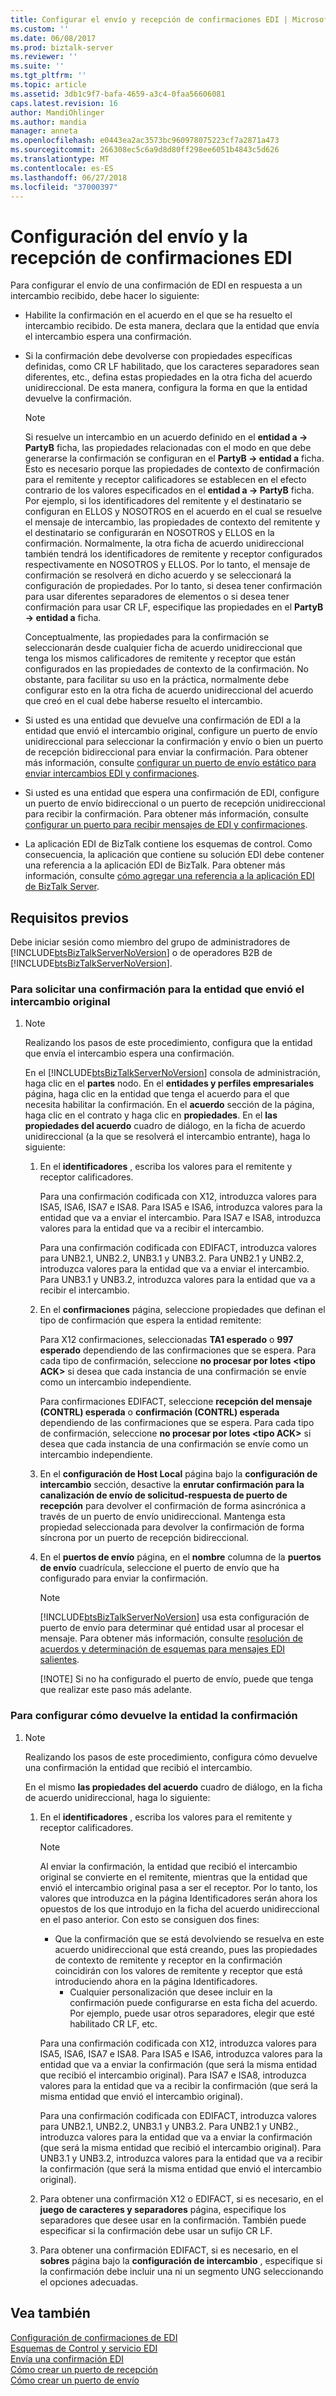 ```yaml
---
title: Configurar el envío y recepción de confirmaciones EDI | Microsoft Docs
ms.custom: ''
ms.date: 06/08/2017
ms.prod: biztalk-server
ms.reviewer: ''
ms.suite: ''
ms.tgt_pltfrm: ''
ms.topic: article
ms.assetid: 3db1c9f7-bafa-4659-a3c4-0faa56606081
caps.latest.revision: 16
author: MandiOhlinger
ms.author: mandia
manager: anneta
ms.openlocfilehash: e0443ea2ac3573bc960978075223cf7a2871a473
ms.sourcegitcommit: 266308ec5c6a9d8d80ff298ee6051b4843c5d626
ms.translationtype: MT
ms.contentlocale: es-ES
ms.lasthandoff: 06/27/2018
ms.locfileid: "37000397"
---
```

# <a name="configuring-the-sending-and-receiving-of-edi-acknowledgments"></a>Configuración del envío y la recepción de confirmaciones EDI
Para configurar el envío de una confirmación de EDI en respuesta a un intercambio recibido, debe hacer lo siguiente:  
  
-   Habilite la confirmación en el acuerdo en el que se ha resuelto el intercambio recibido. De esta manera, declara que la entidad que envía el intercambio espera una confirmación.  
  
-   Si la confirmación debe devolverse con propiedades específicas definidas, como CR LF habilitado, que los caracteres separadores sean diferentes, etc., defina estas propiedades en la otra ficha del acuerdo unidireccional. De esta manera, configura la forma en que la entidad devuelve la confirmación.  
  
    > [!NOTE]
    >  Si resuelve un intercambio en un acuerdo definido en el **entidad a -> PartyB** ficha, las propiedades relacionadas con el modo en que debe generarse la confirmación se configuran en el **PartyB -> entidad a** ficha. Esto es necesario porque las propiedades de contexto de confirmación para el remitente y receptor calificadores se establecen en el efecto contrario de los valores especificados en el **entidad a -> PartyB** ficha. Por ejemplo, si los identificadores del remitente y el destinatario se configuran en ELLOS y NOSOTROS en el acuerdo en el cual se resuelve el mensaje de intercambio, las propiedades de contexto del remitente y el destinatario se configurarán en NOSOTROS y ELLOS en la confirmación. Normalmente, la otra ficha de acuerdo unidireccional también tendrá los identificadores de remitente y receptor configurados respectivamente en NOSOTROS y ELLOS. Por lo tanto, el mensaje de confirmación se resolverá en dicho acuerdo y se seleccionará la configuración de propiedades. Por lo tanto, si desea tener confirmación para usar diferentes separadores de elementos o si desea tener confirmación para usar CR LF, especifique las propiedades en el **PartyB -> entidad a** ficha.  
  
     Conceptualmente, las propiedades para la confirmación se seleccionarán desde cualquier ficha de acuerdo unidireccional que tenga los mismos calificadores de remitente y receptor que están configurados en las propiedades de contexto de la confirmación. No obstante, para facilitar su uso en la práctica, normalmente debe configurar esto en la otra ficha de acuerdo unidireccional del acuerdo que creó en el cual debe haberse resuelto el intercambio.  
  
-   Si usted es una entidad que devuelve una confirmación de EDI a la entidad que envió el intercambio original, configure un puerto de envío unidireccional para seleccionar la confirmación y envío o bien un puerto de recepción bidireccional para enviar la confirmación. Para obtener más información, consulte [configurar un puerto de envío estático para enviar intercambios EDI y confirmaciones](../core/configuring-a-static-send-port-to-send-edi-interchanges-and-acknowledgments.md).  
  
-   Si usted es una entidad que espera una confirmación de EDI, configure un puerto de envío bidireccional o un puerto de recepción unidireccional para recibir la confirmación. Para obtener más información, consulte [configurar un puerto para recibir mensajes de EDI y confirmaciones](../core/configuring-a-port-to-receive-edi-messages-and-acknowledgments.md).  
  
-   La aplicación EDI de BizTalk contiene los esquemas de control. Como consecuencia, la aplicación que contiene su solución EDI debe contener una referencia a la aplicación EDI de BizTalk. Para obtener más información, consulte [cómo agregar una referencia a la aplicación EDI de BizTalk Server](http://msdn.microsoft.com/library/7af066fb-372f-4709-b566-c8d6b4a9d782).  
  
## <a name="prerequisites"></a>Requisitos previos  
 Debe iniciar sesión como miembro del grupo de administradores de [!INCLUDE[btsBizTalkServerNoVersion](../includes/btsbiztalkservernoversion-md.md)] o de operadores B2B de [!INCLUDE[btsBizTalkServerNoVersion](../includes/btsbiztalkservernoversion-md.md)].  
  
### <a name="to-request-an-acknowledgment-for-the-party-that-sent-the-original-interchange"></a>Para solicitar una confirmación para la entidad que envió el intercambio original  
  
1. > [!NOTE]
   >  Realizando los pasos de este procedimiento, configura que la entidad que envía el intercambio espera una confirmación.  
  
    En el [!INCLUDE[btsBizTalkServerNoVersion](../includes/btsbiztalkservernoversion-md.md)] consola de administración, haga clic en el **partes** nodo. En el **entidades y perfiles empresariales** página, haga clic en la entidad que tenga el acuerdo para el que necesita habilitar la confirmación. En el **acuerdo** sección de la página, haga clic en el contrato y haga clic en **propiedades**. En el **las propiedades del acuerdo** cuadro de diálogo, en la ficha de acuerdo unidireccional (a la que se resolverá el intercambio entrante), haga lo siguiente:  
  
   1. En el **identificadores** , escriba los valores para el remitente y receptor calificadores.  
  
       Para una confirmación codificada con X12, introduzca valores para ISA5, ISA6, ISA7 e ISA8. Para ISA5 e ISA6, introduzca valores para la entidad que va a enviar el intercambio. Para ISA7 e ISA8, introduzca valores para la entidad que va a recibir el intercambio.  
  
       Para una confirmación codificada con EDIFACT, introduzca valores para UNB2.1, UNB2.2, UNB3.1 y UNB3.2. Para UNB2.1 y UNB2.2, introduzca valores para la entidad que va a enviar el intercambio. Para UNB3.1 y UNB3.2, introduzca valores para la entidad que va a recibir el intercambio.  
  
   2. En el **confirmaciones** página, seleccione propiedades que definan el tipo de confirmación que espera la entidad remitente:  
  
       Para X12 confirmaciones, seleccionadas **TA1 esperado** o **997 esperado** dependiendo de las confirmaciones que se espera. Para cada tipo de confirmación, seleccione **no procesar por lotes \<tipo ACK\>**  si desea que cada instancia de una confirmación se envíe como un intercambio independiente.  
  
       Para confirmaciones EDIFACT, seleccione **recepción del mensaje (CONTRL) esperada** o **confirmación (CONTRL) esperada** dependiendo de las confirmaciones que se espera. Para cada tipo de confirmación, seleccione **no procesar por lotes \<tipo ACK\>**  si desea que cada instancia de una confirmación se envíe como un intercambio independiente.  
  
   3. En el **configuración de Host Local** página bajo la **configuración de intercambio** sección, desactive la **enrutar confirmación para la canalización de envío de solicitud-respuesta de puerto de recepción** para devolver el confirmación de forma asincrónica a través de un puerto de envío unidireccional. Mantenga esta propiedad seleccionada para devolver la confirmación de forma síncrona por un puerto de recepción bidireccional.  
  
   4. En el **puertos de envío** página, en el **nombre** columna de la **puertos de envío** cuadrícula, seleccione el puerto de envío que ha configurado para enviar la confirmación.  
  
      > [!NOTE]
      >  [!INCLUDE[btsBizTalkServerNoVersion](../includes/btsbiztalkservernoversion-md.md)] usa esta configuración de puerto de envío para determinar qué entidad usar al procesar el mensaje. Para obtener más información, consulte [resolución de acuerdos y determinación de esquemas para mensajes EDI salientes](../core/agreement-resolution-and-schema-determination-for-outgoing-edi-messages.md).  
      > 
      > [!NOTE]
      >  Si no ha configurado el puerto de envío, puede que tenga que realizar este paso más adelante.  
  
### <a name="to-configure-how-the-party-sends-the-acknowledgement-back"></a>Para configurar cómo devuelve la entidad la confirmación  
  
1. > [!NOTE]
   >  Realizando los pasos de este procedimiento, configura cómo devuelve una confirmación la entidad que recibió el intercambio.  
  
    En el mismo **las propiedades del acuerdo** cuadro de diálogo, en la ficha de acuerdo unidireccional, haga lo siguiente:  
  
   1. En el **identificadores** , escriba los valores para el remitente y receptor calificadores.  
  
      > [!NOTE]
      >  Al enviar la confirmación, la entidad que recibió el intercambio original se convierte en el remitente, mientras que la entidad que envió el intercambio original pasa a ser el receptor. Por lo tanto, los valores que introduzca en la página Identificadores serán ahora los opuestos de los que introdujo en la ficha del acuerdo unidireccional en el paso anterior. Con esto se consiguen dos fines:  
      > 
      > - Que la confirmación que se está devolviendo se resuelva en este acuerdo unidireccional que está creando, pues las propiedades de contexto de remitente y receptor en la confirmación coincidirán con los valores de remitente y receptor que está introduciendo ahora en la página Identificadores.  
      >   -   Cualquier personalización que desee incluir en la confirmación puede configurarse en esta ficha del acuerdo. Por ejemplo, puede usar otros separadores, elegir que esté habilitado CR LF, etc.  
  
       Para una confirmación codificada con X12, introduzca valores para ISA5, ISA6, ISA7 e ISA8. Para ISA5 e ISA6, introduzca valores para la entidad que va a enviar la confirmación (que será la misma entidad que recibió el intercambio original). Para ISA7 e ISA8, introduzca valores para la entidad que va a recibir la confirmación (que será la misma entidad que envió el intercambio original).  
  
       Para una confirmación codificada con EDIFACT, introduzca valores para UNB2.1, UNB2.2, UNB3.1 y UNB3.2. Para UNB2.1 y UNB2., introduzca valores para la entidad que va a enviar la confirmación (que será la misma entidad que recibió el intercambio original). Para UNB3.1 y UNB3.2, introduzca valores para la entidad que va a recibir la confirmación (que será la misma entidad que envió el intercambio original).  
  
   2. Para obtener una confirmación X12 o EDIFACT, si es necesario, en el **juego de caracteres y separadores** página, especifique los separadores que desee usar en la confirmación. También puede especificar si la confirmación debe usar un sufijo CR LF.  
  
   3. Para obtener una confirmación EDIFACT, si es necesario, en el **sobres** página bajo la **configuración de intercambio** , especifique si la confirmación debe incluir una ni un segmento UNG seleccionando el opciones adecuadas.  
  
## <a name="see-also"></a>Vea también  
 [Configuración de confirmaciones de EDI](../core/configuring-edi-acknowledgments.md)   
 [Esquemas de Control y servicio EDI](../core/edi-service-and-control-schemas.md)   
 [Envía una confirmación EDI](../core/sending-an-edi-acknowledgment.md)   
 [Cómo crear un puerto de recepción](../core/how-to-create-a-receive-port.md)   
 [Cómo crear un puerto de envío](../core/how-to-create-a-send-port2.md)